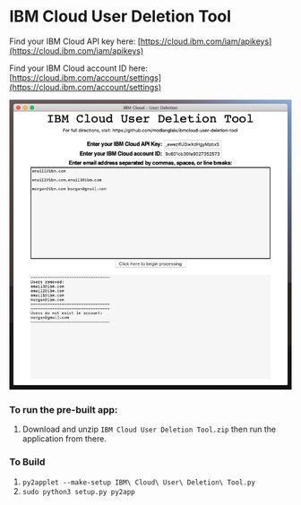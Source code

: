 # IBM Cloud User Deletion Tool

Find your IBM Cloud API key here: [https://cloud.ibm.com/iam/apikeys](https://cloud.ibm.com/iam/apikeys)

Find your IBM Cloud account ID here: [https://cloud.ibm.com/account/settings](https://cloud.ibm.com/account/settings)

![Preview](preview.png)

### To run the pre-built app:
1. Download and unzip `IBM Cloud User Deletion Tool.zip` then run the application from there.

### To Build
1. `py2applet --make-setup IBM\ Cloud\ User\ Deletion\ Tool.py `
2. `sudo python3 setup.py py2app`
